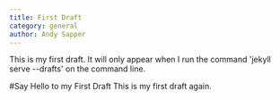 ```yaml
---
title: First Draft
category: general
author: Andy Sapper
---
```


This is my first draft. It will only appear when I run the command 'jekyll serve --drafts'
on the command line.

#Say Hello to my First Draft
This is my first draft again.
